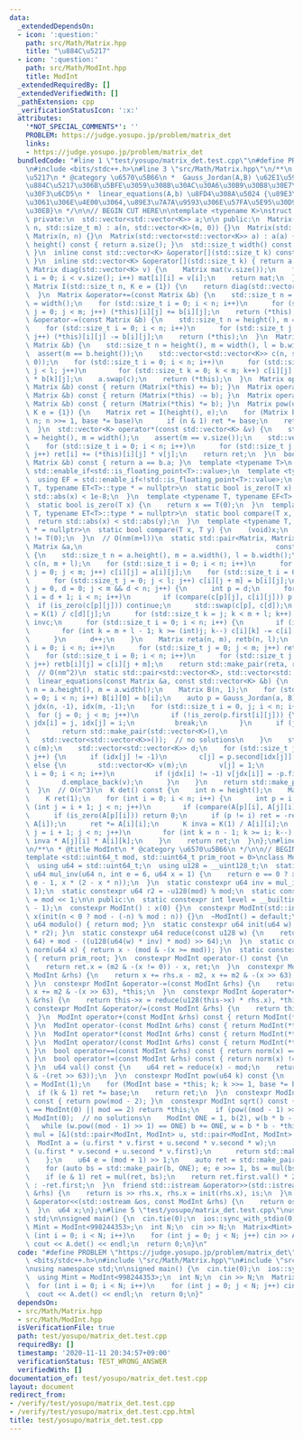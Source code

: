 ```yaml
---
data:
  _extendedDependsOn:
  - icon: ':question:'
    path: src/Math/Matrix.hpp
    title: "\u884C\u5217"
  - icon: ':question:'
    path: src/Math/ModInt.hpp
    title: ModInt
  _extendedRequiredBy: []
  _extendedVerifiedWith: []
  _pathExtension: cpp
  _verificationStatusIcon: ':x:'
  attributes:
    '*NOT_SPECIAL_COMMENTS*': ''
    PROBLEM: https://judge.yosupo.jp/problem/matrix_det
    links:
    - https://judge.yosupo.jp/problem/matrix_det
  bundledCode: "#line 1 \"test/yosupo/matrix_det.test.cpp\"\n#define PROBLEM \"https://judge.yosupo.jp/problem/matrix_det\"\
    \n#include <bits/stdc++.h>\n#line 3 \"src/Math/Matrix.hpp\"\n/**\n * @title \u884C\
    \u5217\n * @category \u6570\u5B66\n *  Gauss_Jordan(A,B) \u62E1\u5927\u4FC2\u6570\
    \u884C\u5217\u306B\u5BFE\u3059\u308B\u30AC\u30A6\u30B9\u30B8\u30E7\u30EB\u30C0\
    \u30F3\u6CD5\n *  linear_equations(A,b) \u8FD4\u308A\u5024 {\u89E3\u306E\u3046\
    \u3061\u306E\u4E00\u3064,\u89E3\u7A7A\u9593\u306E\u57FA\u5E95\u30D9\u30AF\u30C8\
    \u30EB}\n */\n\n// BEGIN CUT HERE\n\ntemplate <typename K>\nstruct Matrix {\n\
    \ private:\n  std::vector<std::vector<K>> a;\n\n public:\n  Matrix() {}\n  Matrix(std::size_t\
    \ n, std::size_t m) : a(n, std::vector<K>(m, 0)) {}\n  Matrix(std::size_t n) :\
    \ Matrix(n, n) {}\n  Matrix(std::vector<std::vector<K>> a) : a(a) {}\n  std::size_t\
    \ height() const { return a.size(); }\n  std::size_t width() const { return a[0].size();\
    \ }\n  inline const std::vector<K> &operator[](std::size_t k) const { return a[k];\
    \ }\n  inline std::vector<K> &operator[](std::size_t k) { return a[k]; }\n  static\
    \ Matrix diag(std::vector<K> v) {\n    Matrix mat(v.size());\n    for (std::size_t\
    \ i = 0; i < v.size(); i++) mat[i][i] = v[i];\n    return mat;\n  }\n  static\
    \ Matrix I(std::size_t n, K e = {1}) {\n    return diag(std::vector<K>(n, e));\n\
    \  }\n  Matrix &operator+=(const Matrix &b) {\n    std::size_t n = height(), m\
    \ = width();\n    for (std::size_t i = 0; i < n; i++)\n      for (std::size_t\
    \ j = 0; j < m; j++) (*this)[i][j] += b[i][j];\n    return (*this);\n  }\n  Matrix\
    \ &operator-=(const Matrix &b) {\n    std::size_t n = height(), m = width();\n\
    \    for (std::size_t i = 0; i < n; i++)\n      for (std::size_t j = 0; j < m;\
    \ j++) (*this)[i][j] -= b[i][j];\n    return (*this);\n  }\n  Matrix &operator*=(const\
    \ Matrix &b) {\n    std::size_t n = height(), m = width(), l = b.width();\n  \
    \  assert(m == b.height());\n    std::vector<std::vector<K>> c(n, std::vector<K>(l,\
    \ 0));\n    for (std::size_t i = 0; i < n; i++)\n      for (std::size_t j = 0;\
    \ j < l; j++)\n        for (std::size_t k = 0; k < m; k++) c[i][j] += (*this)[i][k]\
    \ * b[k][j];\n    a.swap(c);\n    return (*this);\n  }\n  Matrix operator+(const\
    \ Matrix &b) const { return (Matrix(*this) += b); }\n  Matrix operator-(const\
    \ Matrix &b) const { return (Matrix(*this) -= b); }\n  Matrix operator*(const\
    \ Matrix &b) const { return (Matrix(*this) *= b); }\n  Matrix pow(uint64_t n,\
    \ K e = {1}) {\n    Matrix ret = I(height(), e);\n    for (Matrix base = *this;\
    \ n; n >>= 1, base *= base)\n      if (n & 1) ret *= base;\n    return ret;\n\
    \  }\n  std::vector<K> operator*(const std::vector<K> &v) {\n    std::size_t n\
    \ = height(), m = width();\n    assert(m == v.size());\n    std::vector<K> ret(n);\n\
    \    for (std::size_t i = 0; i < n; i++)\n      for (std::size_t j = 0; j < m;\
    \ j++) ret[i] += (*this)[i][j] * v[j];\n    return ret;\n  }\n  bool operator==(const\
    \ Matrix &b) const { return a == b.a; }\n  template <typename T>\n  using ET =\
    \ std::enable_if<std::is_floating_point<T>::value>;\n  template <typename T>\n\
    \  using EF = std::enable_if<!std::is_floating_point<T>::value>;\n  template <typename\
    \ T, typename ET<T>::type * = nullptr>\n  static bool is_zero(T x) {\n    return\
    \ std::abs(x) < 1e-8;\n  }\n  template <typename T, typename EF<T>::type * = nullptr>\n\
    \  static bool is_zero(T x) {\n    return x == T(0);\n  }\n  template <typename\
    \ T, typename ET<T>::type * = nullptr>\n  static bool compare(T x, T y) {\n  \
    \  return std::abs(x) < std::abs(y);\n  }\n  template <typename T, typename EF<T>::type\
    \ * = nullptr>\n  static bool compare(T x, T y) {\n    (void)x;\n    return y\
    \ != T(0);\n  }\n  // O(nm(m+l))\n  static std::pair<Matrix, Matrix> Gauss_Jordan(const\
    \ Matrix &a,\n                                                const Matrix &b)\
    \ {\n    std::size_t n = a.height(), m = a.width(), l = b.width();\n    Matrix\
    \ c(n, m + l);\n    for (std::size_t i = 0; i < n; i++)\n      for (std::size_t\
    \ j = 0; j < m; j++) c[i][j] = a[i][j];\n    for (std::size_t i = 0; i < n; i++)\n\
    \      for (std::size_t j = 0; j < l; j++) c[i][j + m] = b[i][j];\n    for (std::size_t\
    \ j = 0, d = 0; j < m && d < n; j++) {\n      int p = d;\n      for (std::size_t\
    \ i = d + 1; i < n; i++)\n        if (compare(c[p][j], c[i][j])) p = i;\n    \
    \  if (is_zero(c[p][j])) continue;\n      std::swap(c[p], c[d]);\n      K invc\
    \ = K(1) / c[d][j];\n      for (std::size_t k = j; k < m + l; k++) c[d][k] *=\
    \ invc;\n      for (std::size_t i = 0; i < n; i++) {\n        if (i == d) continue;\n\
    \        for (int k = m + l - 1; k >= (int)j; k--) c[i][k] -= c[i][j] * c[d][k];\n\
    \      }\n      d++;\n    }\n    Matrix reta(n, m), retb(n, l);\n    for (std::size_t\
    \ i = 0; i < n; i++)\n      for (std::size_t j = 0; j < m; j++) reta[i][j] = c[i][j];\n\
    \    for (std::size_t i = 0; i < n; i++)\n      for (std::size_t j = 0; j < l;\
    \ j++) retb[i][j] = c[i][j + m];\n    return std::make_pair(reta, retb);\n  }\n\
    \  // O(nm^2)\n  static std::pair<std::vector<K>, std::vector<std::vector<K>>>\n\
    \  linear_equations(const Matrix &a, const std::vector<K> &b) {\n    std::size_t\
    \ n = a.height(), m = a.width();\n    Matrix B(n, 1);\n    for (std::size_t i\
    \ = 0; i < n; i++) B[i][0] = b[i];\n    auto p = Gauss_Jordan(a, B);\n    std::vector<int>\
    \ jdx(n, -1), idx(m, -1);\n    for (std::size_t i = 0, j; i < n; i++) {\n    \
    \  for (j = 0; j < m; j++)\n        if (!is_zero(p.first[i][j])) {\n         \
    \ jdx[i] = j, idx[j] = i;\n          break;\n        }\n      if (j == m && !is_zero(p.second[i][0]))\n\
    \        return std::make_pair(std::vector<K>(),\n                           \
    \   std::vector<std::vector<K>>());  // no solutions\n    }\n    std::vector<K>\
    \ c(m);\n    std::vector<std::vector<K>> d;\n    for (std::size_t j = 0; j < m;\
    \ j++) {\n      if (idx[j] != -1)\n        c[j] = p.second[idx[j]][0];\n     \
    \ else {\n        std::vector<K> v(m);\n        v[j] = 1;\n        for (std::size_t\
    \ i = 0; i < n; i++)\n          if (jdx[i] != -1) v[jdx[i]] = -p.first[i][j];\n\
    \        d.emplace_back(v);\n      }\n    }\n    return std::make_pair(c, d);\n\
    \  }\n  // O(n^3)\n  K det() const {\n    int n = height();\n    Matrix A(a);\n\
    \    K ret(1);\n    for (int i = 0; i < n; i++) {\n      int p = i;\n      for\
    \ (int j = i + 1; j < n; j++)\n        if (compare(A[p][i], A[j][i])) p = j;\n\
    \      if (is_zero(A[p][i])) return 0;\n      if (p != i) ret = -ret;\n      std::swap(A[p],\
    \ A[i]);\n      ret *= A[i][i];\n      K inva = K(1) / A[i][i];\n      for (int\
    \ j = i + 1; j < n; j++)\n        for (int k = n - 1; k >= i; k--) A[j][k] -=\
    \ inva * A[j][i] * A[i][k];\n    }\n    return ret;\n  }\n};\n#line 3 \"src/Math/ModInt.hpp\"\
    \n/**\n * @title ModInt\n * @category \u6570\u5B66\n */\n\n// BEGIN CUT HERE\n\
    template <std::uint64_t mod, std::uint64_t prim_root = 0>\nclass ModInt {\n private:\n\
    \  using u64 = std::uint64_t;\n  using u128 = __uint128_t;\n  static constexpr\
    \ u64 mul_inv(u64 n, int e = 6, u64 x = 1) {\n    return e == 0 ? x : mul_inv(n,\
    \ e - 1, x * (2 - x * n));\n  }\n  static constexpr u64 inv = mul_inv(mod, 6,\
    \ 1);\n  static constexpr u64 r2 = -u128(mod) % mod;\n  static constexpr u64 m2\
    \ = mod << 1;\n\n public:\n  static constexpr int level = __builtin_ctzll(mod\
    \ - 1);\n  constexpr ModInt() : x(0) {}\n  constexpr ModInt(std::int64_t n) :\
    \ x(init(n < 0 ? mod - (-n) % mod : n)) {}\n  ~ModInt() = default;\n  static constexpr\
    \ u64 modulo() { return mod; }\n  static constexpr u64 init(u64 w) { return reduce(u128(w)\
    \ * r2); }\n  static constexpr u64 reduce(const u128 w) {\n    return u64(w >>\
    \ 64) + mod - ((u128(u64(w) * inv) * mod) >> 64);\n  }\n  static constexpr u64\
    \ norm(u64 x) { return x - (mod & -(x >= mod)); }\n  static constexpr u64 pr_rt()\
    \ { return prim_root; }\n  constexpr ModInt operator-() const {\n    ModInt ret;\n\
    \    return ret.x = (m2 & -(x != 0)) - x, ret;\n  }\n  constexpr ModInt &operator+=(const\
    \ ModInt &rhs) {\n    return x += rhs.x - m2, x += m2 & -(x >> 63), *this;\n \
    \ }\n  constexpr ModInt &operator-=(const ModInt &rhs) {\n    return x -= rhs.x,\
    \ x += m2 & -(x >> 63), *this;\n  }\n  constexpr ModInt &operator*=(const ModInt\
    \ &rhs) {\n    return this->x = reduce(u128(this->x) * rhs.x), *this;\n  }\n \
    \ constexpr ModInt &operator/=(const ModInt &rhs) {\n    return this->operator*=(rhs.inverse());\n\
    \  }\n  ModInt operator+(const ModInt &rhs) const { return ModInt(*this) += rhs;\
    \ }\n  ModInt operator-(const ModInt &rhs) const { return ModInt(*this) -= rhs;\
    \ }\n  ModInt operator*(const ModInt &rhs) const { return ModInt(*this) *= rhs;\
    \ }\n  ModInt operator/(const ModInt &rhs) const { return ModInt(*this) /= rhs;\
    \ }\n  bool operator==(const ModInt &rhs) const { return norm(x) == norm(rhs.x);\
    \ }\n  bool operator!=(const ModInt &rhs) const { return norm(x) != norm(rhs.x);\
    \ }\n  u64 val() const {\n    u64 ret = reduce(x) - mod;\n    return ret + (mod\
    \ & -(ret >> 63));\n  }\n  constexpr ModInt pow(u64 k) const {\n    ModInt ret\
    \ = ModInt(1);\n    for (ModInt base = *this; k; k >>= 1, base *= base)\n    \
    \  if (k & 1) ret *= base;\n    return ret;\n  }\n  constexpr ModInt inverse()\
    \ const { return pow(mod - 2); }\n  constexpr ModInt sqrt() const {\n    if (*this\
    \ == ModInt(0) || mod == 2) return *this;\n    if (pow((mod - 1) >> 1) != 1) return\
    \ ModInt(0);  // no solutions\n    ModInt ONE = 1, b(2), w(b * b - *this);\n \
    \   while (w.pow((mod - 1) >> 1) == ONE) b += ONE, w = b * b - *this;\n    auto\
    \ mul = [&](std::pair<ModInt, ModInt> u, std::pair<ModInt, ModInt> v) {\n    \
    \  ModInt a = (u.first * v.first + u.second * v.second * w);\n      ModInt b =\
    \ (u.first * v.second + u.second * v.first);\n      return std::make_pair(a, b);\n\
    \    };\n    u64 e = (mod + 1) >> 1;\n    auto ret = std::make_pair(ONE, ModInt(0));\n\
    \    for (auto bs = std::make_pair(b, ONE); e; e >>= 1, bs = mul(bs, bs))\n  \
    \    if (e & 1) ret = mul(ret, bs);\n    return ret.first.val() * 2 < mod ? ret.first\
    \ : -ret.first;\n  }\n  friend std::istream &operator>>(std::istream &is, ModInt\
    \ &rhs) {\n    return is >> rhs.x, rhs.x = init(rhs.x), is;\n  }\n  friend std::ostream\
    \ &operator<<(std::ostream &os, const ModInt &rhs) {\n    return os << rhs.val();\n\
    \  }\n  u64 x;\n};\n#line 5 \"test/yosupo/matrix_det.test.cpp\"\nusing namespace\
    \ std;\n\nsigned main() {\n  cin.tie(0);\n  ios::sync_with_stdio(0);\n  using\
    \ Mint = ModInt<998244353>;\n  int N;\n  cin >> N;\n  Matrix<Mint> A(N);\n  for\
    \ (int i = 0; i < N; i++)\n    for (int j = 0; j < N; j++) cin >> A[i][j];\n \
    \ cout << A.det() << endl;\n  return 0;\n}\n"
  code: "#define PROBLEM \"https://judge.yosupo.jp/problem/matrix_det\"\n#include\
    \ <bits/stdc++.h>\n#include \"src/Math/Matrix.hpp\"\n#include \"src/Math/ModInt.hpp\"\
    \nusing namespace std;\n\nsigned main() {\n  cin.tie(0);\n  ios::sync_with_stdio(0);\n\
    \  using Mint = ModInt<998244353>;\n  int N;\n  cin >> N;\n  Matrix<Mint> A(N);\n\
    \  for (int i = 0; i < N; i++)\n    for (int j = 0; j < N; j++) cin >> A[i][j];\n\
    \  cout << A.det() << endl;\n  return 0;\n}"
  dependsOn:
  - src/Math/Matrix.hpp
  - src/Math/ModInt.hpp
  isVerificationFile: true
  path: test/yosupo/matrix_det.test.cpp
  requiredBy: []
  timestamp: '2020-11-11 20:34:57+09:00'
  verificationStatus: TEST_WRONG_ANSWER
  verifiedWith: []
documentation_of: test/yosupo/matrix_det.test.cpp
layout: document
redirect_from:
- /verify/test/yosupo/matrix_det.test.cpp
- /verify/test/yosupo/matrix_det.test.cpp.html
title: test/yosupo/matrix_det.test.cpp
---
```

